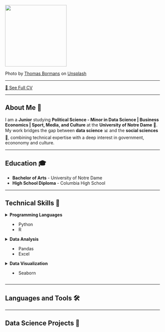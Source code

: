 <code><img height="200px" src="assets/thomas-bormans-IHQHXj3jv6E-unsplash.jpg"></code>

<span>Photo by <a href="https://unsplash.com/@thomasbormans?utm_source=unsplash&amp;utm_medium=referral&amp;utm_content=creditCopyText">Thomas Bormans</a> on <a href="https://unsplash.com/s/photos/old-books?utm_source=unsplash&amp;utm_medium=referral&amp;utm_content=creditCopyText">Unsplash</a></span>

___
<a href="https://github.com/dmsmiley/Smiley_CV">📄 See Full CV</a>
___

## About Me 👋
I am a **Junior** studying **Political Science - Minor in Data Science | Business Economics | Sport, Media, and Culture** at the **University of Notre Dame** 🏰. My work bridges the gap between **data science** 📊 and the **social sciences** 📖, combining technical expertise with a deep interest in government, econonomy and culture.

___
## Education 🎓
- **Bachelor of Arts** - University of Notre Dame
- **High School Diploma** - Columbia High School

___
## Technical Skills 📜
<details><summary>
<strong>Programming Languages</strong><br>
<ul>
  <li>Python</li>
  <li>R</li>
</ul>
<details><summary>
<strong>Data Analysis</strong><br>   
<ul>
  <li>Pandas</li>
  <li>Excel</li>
</ul>
<details><summary>
<strong>Data Visualization</strong><br>  
<ul>
  <li>Seaborn</li>
</ul>
</summary></details>

___
## Languages and Tools 🛠️

___
## Data Science Projects 🚀

